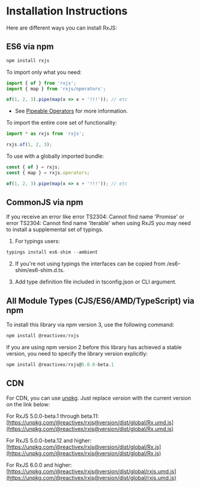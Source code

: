 # Installation Instructions

Here are different ways you can install RxJS:

## ES6 via npm

```js
npm install rxjs
```

To import only what you need:

```ts
import { of } from 'rxjs';
import { map } from 'rxjs/operators';

of(1, 2, 3).pipe(map(x => x + '!!!')); // etc
```

* See [Pipeable Operators](/guide/v6/pipeable-operators) for more information.

To import the entire core set of functionality:

```ts
import * as rxjs from 'rxjs';

rxjs.of(1, 2, 3);
```

To use with a globally imported bundle:

```js
const { of } = rxjs;
const { map } = rxjs.operators;

of(1, 2, 3).pipe(map(x => x + '!!!')); // etc
```

## CommonJS via npm

If you receive an error like error TS2304: Cannot find name 'Promise' or error TS2304: Cannot find name 'Iterable' when using RxJS you may need to install a supplemental set of typings.

1.  For typings users:

```js
typings install es6-shim --ambient
```

2.  If you're not using typings the interfaces can be copied from /es6-shim/es6-shim.d.ts.

3.  Add type definition file included in tsconfig.json or CLI argument.

## All Module Types (CJS/ES6/AMD/TypeScript) via npm

To install this library via npm version 3, use the following command:

```js
npm install @reactivex/rxjs
```

If you are using npm version 2 before this library has achieved a stable version, you need to specify the library version explicitly:

```js
npm install @reactivex/rxjs@5.0.0-beta.1
```

## CDN

For CDN, you can use [unpkg](https://unpkg.com/). Just replace *version* with the current version on the link below:

For RxJS 5.0.0-beta.1 through beta.11: [https://unpkg.com/@reactivex/rxjs@version/dist/global/Rx.umd.js](https://unpkg.com/@reactivex/rxjs@version/dist/global/Rx.umd.js)

For RxJS 5.0.0-beta.12 and higher: [https://unpkg.com/@reactivex/rxjs@version/dist/global/Rx.js](https://unpkg.com/@reactivex/rxjs@version/dist/global/Rx.js)

For RxJS 6.0.0 and higher: [https://unpkg.com/@reactivex/rxjs@version/dist/global/rxjs.umd.js](https://unpkg.com/@reactivex/rxjs@version/dist/global/rxjs.umd.js)
